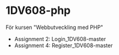 # 1DV608-php
För kursen "Webbutveckling med PHP"

* Assignment 2: Login_1DV608-master
* Assignment 4: Register_1DV608-master
